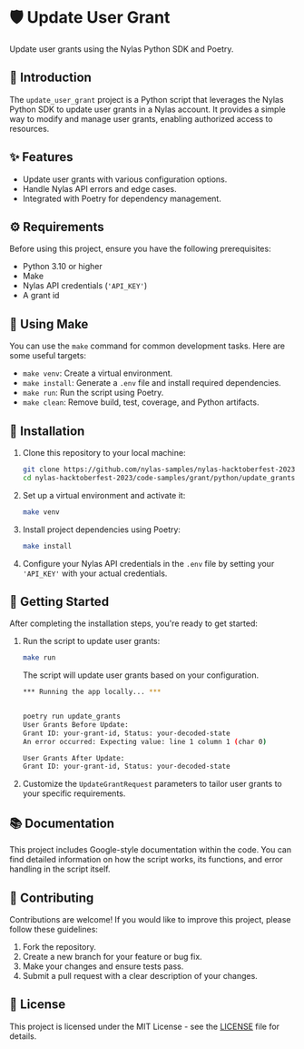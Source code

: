 # 🛡️ Update User Grant

Update user grants using the Nylas Python SDK and Poetry.

## 📜 Introduction

The `update_user_grant` project is a Python script that leverages the Nylas Python SDK to update user grants in a Nylas account. It provides a simple way to modify and manage user grants, enabling authorized access to resources.

## ✨ Features

- Update user grants with various configuration options.
- Handle Nylas API errors and edge cases.
- Integrated with Poetry for dependency management.

## ⚙️ Requirements

Before using this project, ensure you have the following prerequisites:

- Python 3.10 or higher
- Make
- Nylas API credentials (`'API_KEY'`)
- A grant id

## 🔧 Using Make

You can use the `make` command for common development tasks. Here are some useful targets:

- `make venv`: Create a virtual environment.
- `make install`: Generate a `.env` file and install required dependencies.
- `make run`: Run the script using Poetry.
- `make clean`: Remove build, test, coverage, and Python artifacts.

## 🚀 Installation

1. Clone this repository to your local machine:

    ```bash
    git clone https://github.com/nylas-samples/nylas-hacktoberfest-2023.git
    cd nylas-hacktoberfest-2023/code-samples/grant/python/update_grants
    ```

1. Set up a virtual environment and activate it:

    ```bash
    make venv
    ```

1. Install project dependencies using Poetry:

    ```bash
    make install
    ```

1. Configure your Nylas API credentials in the `.env` file by setting your `'API_KEY'` with your actual credentials.

## 🏁 Getting Started

After completing the installation steps, you're ready to get started:

1. Run the script to update user grants:

    ```bash
    make run
    ```

    The script will update user grants based on your configuration.

    ```bash
    *** Running the app locally... ***


    poetry run update_grants
    User Grants Before Update:
    Grant ID: your-grant-id, Status: your-decoded-state
    An error occurred: Expecting value: line 1 column 1 (char 0)

    User Grants After Update:
    Grant ID: your-grant-id, Status: your-decoded-state

    ```

1. Customize the `UpdateGrantRequest` parameters to tailor user grants to your specific requirements.

## 📚 Documentation

This project includes Google-style documentation within the code. You can find detailed information on how the script works, its functions, and error handling in the script itself.

## 🤝 Contributing

Contributions are welcome! If you would like to improve this project, please follow these guidelines:

1. Fork the repository.
1. Create a new branch for your feature or bug fix.
1. Make your changes and ensure tests pass.
1. Submit a pull request with a clear description of your changes.

## 📄 License

This project is licensed under the MIT License - see the [LICENSE](LICENSE) file for details.
